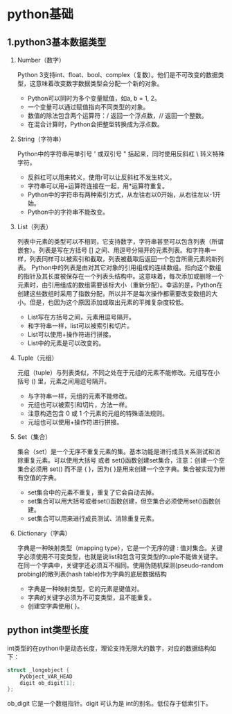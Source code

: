 # python基础

## 1.python3基本数据类型

1. Number（数字）

    Python 3支持int、float、bool、complex（复数）。他们是不可改变的数据类型，这意味着改变数字数据类型会分配一个新的对象。

    - Python可以同时为多个变量赋值，如a, b = 1, 2。
    - 一个变量可以通过赋值指向不同类型的对象。
    - 数值的除法包含两个运算符：/ 返回一个浮点数，// 返回一个整数。
    - 在混合计算时，Python会把整型转换成为浮点数。

2. String（字符串）

    Python中的字符串用单引号 ' 或双引号 " 括起来，同时使用反斜杠 \ 转义特殊字符。

    - 反斜杠可以用来转义，使用r可以让反斜杠不发生转义。
    - 字符串可以用+运算符连接在一起，用*运算符重复。
    - Python中的字符串有两种索引方式，从左往右以0开始，从右往左以-1开始。
    - Python中的字符串不能改变。

3. List（列表）

    列表中元素的类型可以不相同，它支持数字，字符串甚至可以包含列表（所谓嵌套）。列表是写在方括号 [] 之间、用逗号分隔开的元素列表。和字符串一样，列表同样可以被索引和截取，列表被截取后返回一个包含所需元素的新列表。
    Python中的列表是由对其它对象的引用组成的连续数组。指向这个数组的指针及其长度被保存在一个列表头结构中。这意味着，每次添加或删除一个元素时，由引用组成的数组需要该标大小（重新分配）。幸运的是，Python在创建这些数组时采用了指数分配，所以并不是每次操作都需要改变数组的大小。但是，也因为这个原因添加或取出元素的平摊复杂度较低。

    - List写在方括号之间，元素用逗号隔开。
    - 和字符串一样，list可以被索引和切片。
    - List可以使用+操作符进行拼接。
    - List中的元素是可以改变的。

4. Tuple（元组）

    元组（tuple）与列表类似，不同之处在于元组的元素不能修改。元组写在小括号 () 里，元素之间用逗号隔开。

    - 与字符串一样，元组的元素不能修改。
    - 元组也可以被索引和切片，方法一样。
    - 注意构造包含 0 或 1 个元素的元组的特殊语法规则。
    - 元组也可以使用+操作符进行拼接。

5. Set（集合）

    集合（set）是一个无序不重复元素的集。基本功能是进行成员关系测试和消除重复元素。可以使用大括号 或者 set()函数创建set集合，注意：创建一个空集合必须用 set() 而不是 { }，因为{ }是用来创建一个空字典。集合被实现为带有空值的字典。

    - set集合中的元素不重复，重复了它会自动去掉。
    - set集合可以用大括号或者set()函数创建，但空集合必须使用set()函数创建。
    - set集合可以用来进行成员测试、消除重复元素。

6. Dictionary（字典）

    字典是一种映射类型（mapping type），它是一个无序的键 : 值对集合。关键字必须使用不可变类型，也就是说list和包含可变类型的tuple不能做关键字。在同一个字典中，关键字还必须互不相同。使用伪随机探测(pseudo-random probing)的散列表(hash table)作为字典的底层数据结构

    - 字典是一种映射类型，它的元素是键值对。
    - 字典的关键字必须为不可变类型，且不能重复。
    - 创建空字典使用{ }。

## python int类型长度

int类型的在python中是动态长度，理论支持无限大的数字，对应的数据结构如下：

```c
struct _longobject {
    PyObject_VAR_HEAD
    digit ob_digit[1];
};
```

ob_digit 它是一个数组指针。digit 可认为是 int的别名。低位存于低索引下。